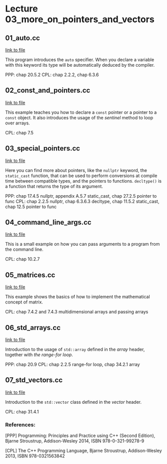# Lecture 03_more_on_pointers_and_vectors




## 01_auto.cc

[link to file](./01_auto.cc)

This program introduces the `auto` specifier. When you declare a
variable with this keyword its type will be automatically deduced by
the compiler.

PPP: chap 20.5.2
CPL: chap 2.2.2, chap 6.3.6



## 02_const_and_pointers.cc

[link to file](./02_const_and_pointers.cc)

This example teaches you how to declare a `const` pointer or a pointer
to a `const` object. It also introduces the usage of the *sentinel*
method to loop over arrays.

CPL: chap 7.5



## 03_special_pointers.cc

[link to file](./03_special_pointers.cc)

Here you can find more about pointers, like the `nullptr` keyword, the
`static_cast` function, that can be used to perform conversions at
compile time between compatible types, and the pointers to
functions. `decltype()` is a function that returns the type of its
argument.

PPP: chap 17.4.5 nullptr, appendix A.5.7 static_cast, chap 27.2.5 pointer to func
CPL: chap 2.2.5 nullptr, chap 6.3.6.3 decltype, chap 11.5.2 static_cast, chap 12.5 pointer to func




## 04_command_line_args.cc

[link to file](./04_command_line_args.cc)

This is a small example on how you can pass arguments to a program
from the command line.

CPL: chap 10.2.7




## 05_matrices.cc

[link to file](./05_matrices.cc)

This example shows the basics of how to implement the mathematical
concept of matrix.

CPL: chap 7.4.2 and 7.4.3 multidimensional arrays and passing arrays



## 06_std_arrays.cc

[link to file](./06_std_arrays.cc)

Introduction to the usage of `std::array` defined in the *array*
header, together with *the range-for loop*.

PPP: chap 20.9
CPL: chap 2.2.5 range-for loop, chap 34.2.1 array



## 07_std_vectors.cc

[link to file](./07_std_vectors.cc)

Introduction to the `std::vector` class defined in the *vector*
header.

CPL: chap 31.4.1




### References:

[PPP]  Programming: Principles and Practice using C++ (Second Edition), Bjarne Stroustrup, Addison-Wesley 2014, ISBN 978-0-321-99278-9

[CPL]  The C++ Programming Language, Bjarne Stroustrup, Addison-Wesley 2013, ISBN 978-0321563842
